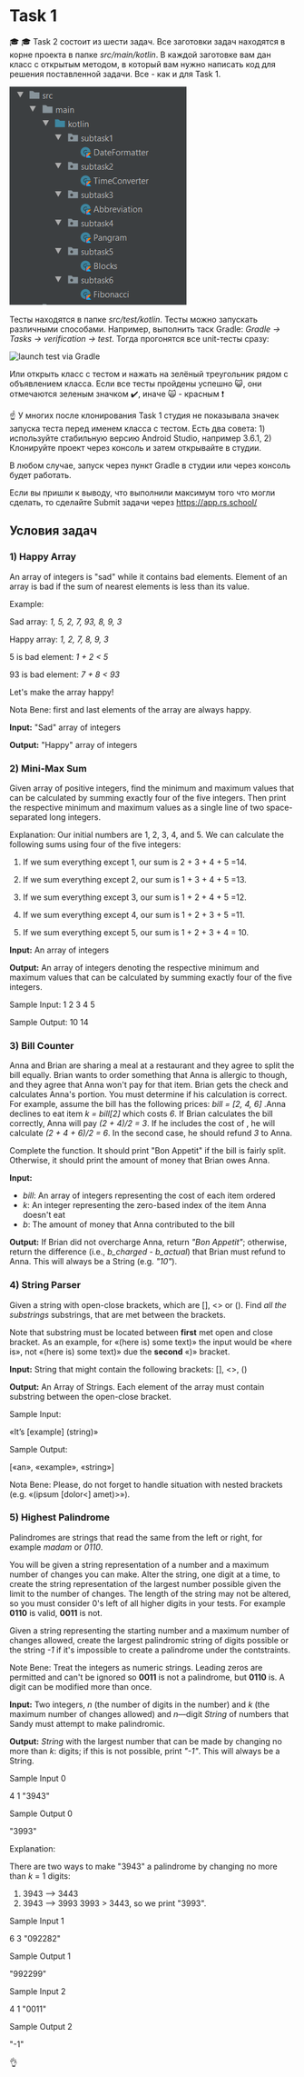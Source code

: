 # Task 1
:mortar_board: :mortar_board: Task 2 состоит из шести задач. Все заготовки задач находятся в корне проекта в папке *src/main/kotlin*. В каждой заготовке вам дан класс с открытым методом, в который вам нужно написать код для решения поставленной задачи. Все - как и для Task 1.

<img alt="structure_of_tasks" src="/images/img1.PNG" />

Тесты находятся в папке *src/test/kotlin*. Тесты можно запускать различными способами. Например, выполнить таск Gradle: *Gradle -> Tasks -> verification -> test*. Тогда прогонятся все unit-тесты сразу:

<img alt="launch test via Gradle" src="/images/img_5.PNG" />

Или открыть класс с тестом и нажать на зелёный треугольник рядом с объявлением класса. Если все тесты пройдены успешно :smiley_cat:, они отмечаются зеленым значком :heavy_check_mark:, иначе :scream_cat: - красным :heavy_exclamation_mark:

:point_up: У многих после клонирования Task 1 студия не показывала значек запуска теста перед именем класса с тестом. Есть два совета: 1) используйте стабильную версию Android Studio, например 3.6.1, 2) Клонируйте проект через консоль и затем открывайте в студии.

В любом случае, запуск через пункт Gradle в студии или через консоль будет работать. 

Если вы пришли к выводу, что выполнили максимум того что могли сделать, то сделайте Submit задачи через 
https://app.rs.school/


## Условия задач

### 1) Happy Array

An array of integers is "sad" while it contains bad elements.
Element of an array is bad if the sum of nearest elements is less
than its value.

Example:

Sad array: *1, 5, 2, 7, 93, 8, 9, 3*

Happy array: *1, 2, 7, 8, 9, 3*

5 is bad element: *1 + 2 < 5*

93 is bad element: *7 + 8 < 93*

Let's make the array happy!

Nota Bene: first and last elements of the array are always happy. 

**Input:** "Sad" array of integers

**Output:** "Happy" array of integers


### 2) Mini-Max Sum

Given array of positive integers, find the minimum and maximum values that can
be calculated by summing exactly four of the five integers. Then print the
respective minimum and maximum values as a single line of two space-
separated long integers.

Explanation:
Our initial numbers are 1, 2, 3, 4, and 5. We can calculate the following sums
using four of the five integers:

1. If we sum everything except 1, our sum is 2 + 3 + 4 + 5 =14.

2. If we sum everything except 2, our sum is 1 + 3 + 4 + 5 =13.

3. If we sum everything except 3, our sum is 1 + 2 + 4 + 5 =12.

4. If we sum everything except 4, our sum is 1 + 2 + 3 + 5 =11.

5. If we sum everything except 5, our sum is 1 + 2 + 3 + 4 = 10.

**Input:** An array of integers

**Output:** An array of integers denoting the respective minimum
and maximum values that can be calculated by summing exactly four of the
five integers.

Sample Input: 1 2 3 4 5

Sample Output: 10 14


### 3) Bill Counter

Anna and Brian are sharing a meal at a restaurant and they agree to split the
bill equally. Brian wants to order something that Anna is allergic to though,
and they agree that Anna won't pay for that item. Brian gets the check and
calculates Anna's portion. You must determine if his calculation is correct.
For example, assume the bill has the following prices: *bill = [2, 4, 6]* .Anna
declines to eat item *k = bill[2]* which costs *6*. If Brian calculates the bill
correctly, Anna will pay *(2 + 4)/2 = 3*. If he includes the cost of , he will
calculate *(2 + 4 + 6)/2 = 6*. In the second case, he should refund *3* to Anna.

Complete the function. It should print "Bon Appetit" if the bill
is fairly split. Otherwise, it should print the amount of money that Brian
owes Anna.

**Input:**

 - *bill*: An array of integers representing the cost of each item ordered
 - *k*: An integer representing the zero-based index of the item Anna doesn't eat
 - *b*: The amount of money that Anna contributed to the bill

**Output:**
If Brian did not overcharge Anna, return *"Bon Appetit"*; otherwise, return
the difference (i.e., *b_charged - b_actual*) that Brian must refund to Anna. This will
always be a String (e.g. *"10"*).


### 4) String Parser

Given a string with open-close brackets, which are [], <> or (). Find *all the substrings*
substrings, that are met between the brackets.

Note that substring must be located between **first** met open and close
bracket. As an example, for «(here is) some text)» the input would be «here
is», not «(here is) some text)» due the **second** «)» bracket.

**Input:** String that might contain the following brackets: [], <>, ()

**Output:** An Array of Strings. Each element of the array must contain
substring between the open-close bracket.

Sample Input:

«It’s <an> [example] (string)»

Sample Output:

[«an», «example», «string»]

Nota Bene: Please, do not forget to handle situation with nested brackets (e.g.
«(ipsum [dolor<] amet)>»).


### 5) Highest Palindrome

Palindromes are strings that read the same from the left or right, for example *madam* or *0110*.

You will be given a string representation of a number and a maximum number of changes you can make.
Alter the string, one digit at a time, to create the string representation of the largest number possible
given the limit to the number of changes. The length of the string may not be altered, so you must
consider 0's left of all higher digits in your tests. For example **0110** is valid, **0011** is not.

Given a string representing the starting number and a maximum number of changes allowed, create the
largest palindromic string of digits possible or the string *-1* if it's impossible to create a palindrome under
the contstraints.

Note Bene: Treat the integers as numeric strings. Leading zeros are permitted and can't be ignored so **0011** is
not a palindrome, but **0110** is. A digit can be modified more than once.

**Input:**
Two integers, *n* (the number of digits in the number) and *k* (the
maximum number of changes allowed) and *n*—digit *String* of numbers that Sandy must attempt to make palindromic.

**Output:** *String* with the largest number that can be made by changing no more than *k*: digits; if this is
not possible, print *"-1"*. This will always be a String.

Sample Input 0 

4 1 "3943"

Sample Output 0

"3993"

Explanation:

There are two ways to make "3943" a palindrome by changing no more than *k* = 1 digits:
 1. 3943 —> 3443
 2. 3943 —> 3993
3993 > 3443, so we print "3993".

Sample Input 1

6 3 "092282"

Sample Output 1

"992299"

Sample Input 2

4 1 "0011"

Sample Output 2

"-1"

:ok_hand:
